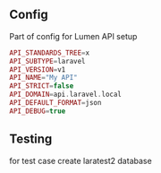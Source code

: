 ## Config

Part of config for Lumen API setup

```php
API_STANDARDS_TREE=x
API_SUBTYPE=laravel
API_VERSION=v1
API_NAME="My API"
API_STRICT=false
API_DOMAIN=api.laravel.local
API_DEFAULT_FORMAT=json
API_DEBUG=true
```

## Testing

for test case create laratest2 database 